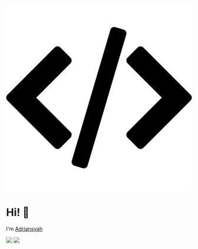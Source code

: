 [
![](https://github.com/adriansyah-kadir/adriansyah-kadir/blob/main/assets/programming-code-signs.png)
](https://adriansyah-kadir.vercel.app)
# Hi! :wave:
<p>I'm <a href="https://adriansyah-kadir.vercel.app">Adriansyah</a></p>
<img src="https://github-readme-stats.vercel.app/api?username=adriansyah-kadir&show_icons=true&count_private=true&theme=dark" />
<img src="https://github-readme-stats.vercel.app/api/top-langs/?username=adriansyah-kadir&hide=TeX&layout=compact&theme=dark"/>
